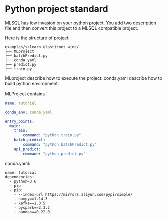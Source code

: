 # Python project standard

MLSQL has low invasion on your python project. You add two description file and then convert this 
project to a MLSQL compatible project. 

Here is the structure of project:

```
examples/sklearn_elasticnet_wine/
├── MLproject
├── batchPredict.py
├── conda.yaml
├── predict.py
├── train.py
```

MLproject describe how to execute the project.
conda.yaml describe how to build python environment.

MLProject contains：

```yaml
name: tutorial

conda_env: conda.yaml

entry_points:
  main:
    train:        
        command: "python train.py"
    batch_predict:                  
        command: "python batchPredict.py"
    api_predict:        
        command: "python predict.py"
```


conda.yaml: 

```
name: tutorial
dependencies:
  - python=3.6
  - pip
  - pip:
    - --index-url https://mirrors.aliyun.com/pypi/simple/
    - numpy==1.14.3
    - kafka==1.3.5
    - pyspark==2.3.2
    - pandas==0.22.0
```

